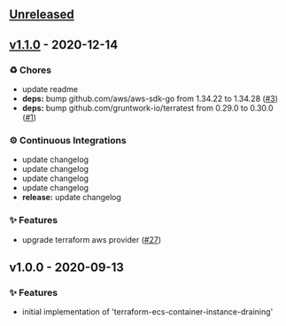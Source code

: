 <a name="unreleased"></a>
## [Unreleased]


<a name="v1.1.0"></a>
## [v1.1.0] - 2020-12-14
### ♻️ Chores
- update readme
- **deps:** bump github.com/aws/aws-sdk-go from 1.34.22 to 1.34.28 ([#3](https://github.com/edispark/terraform-ecs-container-instance-draining/issues/3))
- **deps:** bump github.com/gruntwork-io/terratest from 0.29.0 to 0.30.0 ([#1](https://github.com/edispark/terraform-ecs-container-instance-draining/issues/1))

### ⚙️ Continuous Integrations
- update changelog
- update changelog
- update changelog
- update changelog
- **release:** update changelog

### ✨ Features
- upgrade terraform aws provider ([#27](https://github.com/edispark/terraform-ecs-container-instance-draining/issues/27))


<a name="v1.0.0"></a>
## v1.0.0 - 2020-09-13
### ✨ Features
- initial implementation of 'terraform-ecs-container-instance-draining'


[Unreleased]: https://github.com/edispark/terraform-ecs-container-instance-draining/compare/v1.1.0...HEAD
[v1.1.0]: https://github.com/edispark/terraform-ecs-container-instance-draining/compare/v1.0.0...v1.1.0
